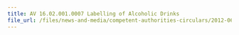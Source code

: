 ```yaml
---
title: AV 16.02.001.0007 Labelling of Alcoholic Drinks 
file_url: /files/news-and-media/competent-authorities-circulars/2012-06-08-CA.pdf
---
```

